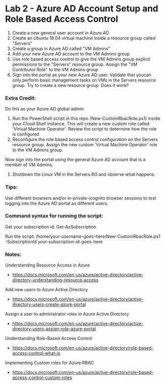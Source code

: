 # Lab 2 - Azure AD Account Setup and Role Based Access Control

1. Create a new general user account in Azure AD
2. Create an Ubuntu 18.04 virtual machine inside a resource group called "Servers"
3. Create a group in Azure AD called "VM Admins"
4. Add your new Azure AD account to the VM Admins group
5. Use role based access control to give the VM Admins group explicit permissions to the "Servers" resource group. Assign the "VM Contributor Role" to the VM Admins group
6. Sign into the portal as your new Azure AD user. Validate that youcan only perform basic management tasks on VMs in the Servers resource group. Try to create a new resource group. Does it work?

### Extra Credit:

Do this as your Azure AD global admin:

1. Run the PowerShell script in this repo (New-CustomRbacRole.ps1) inside your Cloud Shell instance. This will create a new custom role called 'Virtual Machine Operator'. Review the script to determine how the role is configured
2. Reconfigure the role based access control configuration on the Servers resource group.  Assign the new custom 'Virtual Machine Operator' role to the VM Admins group.

Now sign into the portal using the general Azure AD account that is a member of VM Admins.

1. Shutdown the Linux VM in the Servers RG and observe what happens.

### Tips:

Use different browsers and/or in-private-icognito browser sessions to test logging into the Azure AD portal as different users.

### Command syntax for running the script:

Get your subscription id:
Get-AzSubscription

Run the script:
/home/your-username-goes-here/New-CustomRbacRole.ps1 -SubscriptionId your-subscription-id-goes-here
  
### Notes:

Understanding Resource Access in Azure
* https://docs.microsoft.com/en-us/azure/active-directory/active-directory-understanding-resource-access

Add new users to Azure Active Directory
* https://docs.microsoft.com/en-us/azure/active-directory/active-directory-users-create-azure-portal

Assign a user to administrator roles in Azure Active Directory
* https://docs.microsoft.com/en-us/azure/active-directory/active-directory-users-assign-role-azure-portal

Understanding Role-Based Access Control
* https://docs.microsoft.com/en-us/azure/active-directory/role-based-access-control-what-is

Implementing Custom roles for Azure RBAC
* https://docs.microsoft.com/en-us/azure/active-directory/role-based-access-control-custom-roles

